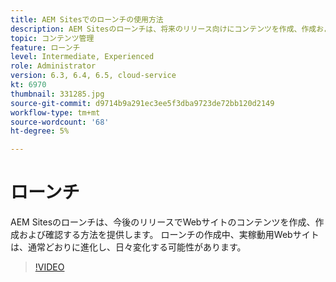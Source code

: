 ```yaml
---
title: AEM Sitesでのローンチの使用方法
description: AEM Sitesのローンチは、将来のリリース向けにコンテンツを作成、作成およびレビューする方法を提供します。
topic: コンテンツ管理
feature: ローンチ
level: Intermediate, Experienced
role: Administrator
version: 6.3, 6.4, 6.5, cloud-service
kt: 6970
thumbnail: 331285.jpg
source-git-commit: d9714b9a291ec3ee5f3dba9723de72bb120d2149
workflow-type: tm+mt
source-wordcount: '68'
ht-degree: 5%

---
```



# ローンチ

AEM Sitesのローンチは、今後のリリースでWebサイトのコンテンツを作成、作成および確認する方法を提供します。 ローンチの作成中、実稼動用Webサイトは、通常どおりに進化し、日々変化する可能性があります。

>[!VIDEO](https://video.tv.adobe.com/v/331285?quality=12&learn=on)
